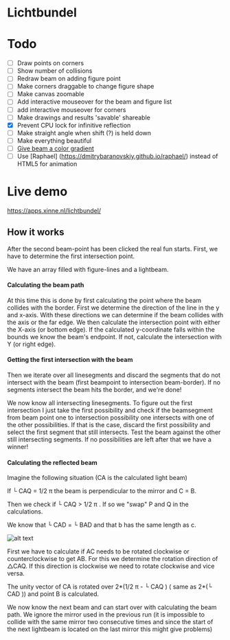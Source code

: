 # Lichtbundel


# Todo
- [ ] Draw points on corners
- [ ] Show number of collisions
- [ ] Redraw beam on adding figure point
- [ ] Make corners draggable to change figure shape
- [ ] Make canvas zoomable
- [ ] Add interactive mouseover for the beam and figure list 
- [ ] add interactive mouseover for corners
- [ ] Make drawings and results 'savable' shareable
- [x] Prevent CPU lock for infinitive reflection 
- [ ] Make straight angle when shift (?) is held down
- [ ] Make everything beautiful 
- [ ] [Give beam a color gradient](https://github.com/Xinne/lichtbundel/issues/2)
- [ ] Use [Raphael] (https://dmitrybaranovskiy.github.io/raphael/) instead of HTML5 for animation

# Live demo
https://apps.xinne.nl/lichtbundel/


## How it works

After the second beam-point has been clicked the real fun starts. 
First, we have to determine the first intersection point. 

We have an array filled with figure-lines and a lightbeam.

#### Calculating the beam path
At this time this is done by first calculating the point where the beam collides with the border. First we determine the direction of the line in the y and x-axis. With these directions we can determine if the beam collides with the axis or the far edge.  We then calculate the intersection point with either the X-axis (or bottom edge). If the calculated y-coordinate falls within the bounds we know the beam's endpoint. If not, calculate the intersection with Y (or right edge).   



#### Getting the first intersection with the beam
Then we iterate over all linesegments and discard the segments that do not intersect with the beam (first beampoint to intersection beam-border). If no segments intersect the beam hits the border, and we're done!

We now know all intersecting linesegments. To figure out the first intersection I just take the first possibility and check if the beamsegment from beam point one to intersection possibility one intersects with one of the other possibilities. 
If that is the case, discard the first possibility and select the first segment that still intersects. Test the beam against the other still intersecting segments. If no possibilities are left after that we have a winner! 

#### Calculating the reflected beam
Imagine the following situation (CA is the calculated light beam)

If └ CAQ = 1/2 π the beam is perpendicular to the mirror and C = B.


Then we check if └ CAQ > 1/2 π . If so we "swap" P and Q in the calculations.


We know that  └ CAD = └ BAD and that b has the same length as c.

![alt text](https://github.com/Xinne/lichtbundel/blob/master/img/triangle.png?raw=true)

First we have to calculate if AC needs to be rotated clockwise or counterclockwise to get AB. For this we determine the rotation direction of △CAQ. If this direction is clockwise we need to rotate clockwise and vice versa.

The unity vector of CA is rotated over 2*(1/2 π - └ CAQ )  ( same as 2*(└ CAD )) and point B is calculated.

We now know the next beam and can start over with calculating the beam path. We ignore the mirror used in the previous run (it is impossible to collide with the same mirror two consecutive times and since the start of the next lightbeam is located on the last mirror this might give problems)



